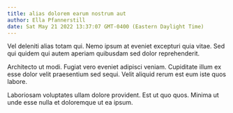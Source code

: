 ```yaml
---
title: alias dolorem earum nostrum aut
author: Ella Pfannerstill
date: Sat May 21 2022 13:37:07 GMT-0400 (Eastern Daylight Time)
---
```

Vel deleniti alias totam qui. Nemo ipsum at eveniet excepturi quia vitae. Sed qui quidem qui autem aperiam quibusdam sed dolor reprehenderit.

 Architecto ut modi. Fugiat vero eveniet adipisci veniam. Cupiditate illum ex esse dolor velit praesentium sed sequi. Velit aliquid rerum est eum iste quos labore.

 Laboriosam voluptates ullam dolore provident. Est ut quo quos. Minima ut unde esse nulla et doloremque ut ea ipsum.